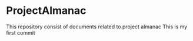 # ProjectAlmanac
This repository consist of documents related to project almanac
This is my first commit
